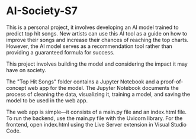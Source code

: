 # AI-Society-S7
This is a personal project, it involves developing an AI model trained to predict top hit songs. New artists can use this AI tool as a guide on how to improve their songs and increase their chances of reaching the top charts. However, the AI model serves as a recommendation tool rather than providing a guaranteed formula for success.

This project involves building the model and considering the impact it may have on society.

The "Top Hit Songs" folder contains a Jupyter Notebook and a proof-of-concept web app for the model. The Jupyter Notebook documents the process of cleaning the data, visualizing it, training a model, and saving the model to be used in the web app.

The web app is simple—it consists of a main.py file and an index.html file. To run the backend, use the main.py file with the Uvicorn library. For the frontend, open index.html using the Live Server extension in Visual Studio Code.

